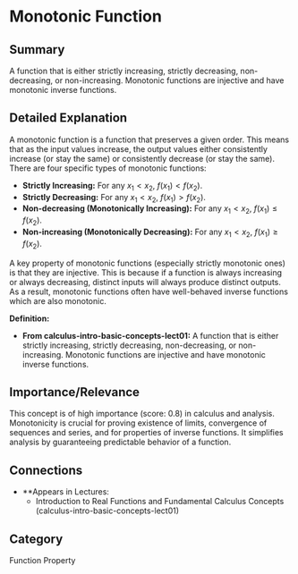 # Monotonic Function

## Summary
A function that is either strictly increasing, strictly decreasing, non-decreasing, or non-increasing. Monotonic functions are injective and have monotonic inverse functions.

## Detailed Explanation
A monotonic function is a function that preserves a given order. This means that as the input values increase, the output values either consistently increase (or stay the same) or consistently decrease (or stay the same). There are four specific types of monotonic functions:

*   **Strictly Increasing:** For any $x_1 < x_2$, $f(x_1) < f(x_2)$.
*   **Strictly Decreasing:** For any $x_1 < x_2$, $f(x_1) > f(x_2)$.
*   **Non-decreasing (Monotonically Increasing):** For any $x_1 < x_2$, $f(x_1) \le f(x_2)$.
*   **Non-increasing (Monotonically Decreasing):** For any $x_1 < x_2$, $f(x_1) \ge f(x_2)$.

A key property of monotonic functions (especially strictly monotonic ones) is that they are injective. This is because if a function is always increasing or always decreasing, distinct inputs will always produce distinct outputs. As a result, monotonic functions often have well-behaved inverse functions which are also monotonic.

**Definition:**
*   **From calculus-intro-basic-concepts-lect01:** A function that is either strictly increasing, strictly decreasing, non-decreasing, or non-increasing. Monotonic functions are injective and have monotonic inverse functions.

## Importance/Relevance
This concept is of high importance (score: 0.8) in calculus and analysis. Monotonicity is crucial for proving existence of limits, convergence of sequences and series, and for properties of inverse functions. It simplifies analysis by guaranteeing predictable behavior of a function.

## Connections
*   **Appears in Lectures:
    *   Introduction to Real Functions and Fundamental Calculus Concepts (calculus-intro-basic-concepts-lect01)

## Category
Function Property